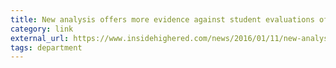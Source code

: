 ```yaml
---
title: New analysis offers more evidence against student evaluations of teaching
category: link
external_url: https://www.insidehighered.com/news/2016/01/11/new-analysis-offers-more-evidence-against-student-evaluations-teaching
tags: department
---
```


